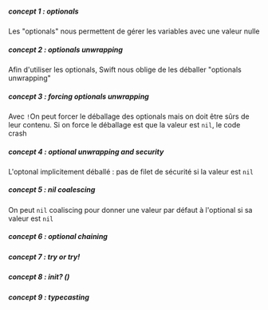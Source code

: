 ##### concept 1 : optionals 
Les "optionals" nous permettent de gérer les variables avec une valeur nulle
##### concept 2 : optionals unwrapping
Afin d'utiliser les optionals, Swift nous oblige de les déballer "optionals unwrapping"
##### concept 3 : forcing optionals unwrapping
Avec `!`On peut forcer le déballage des optionals mais on doit être sûrs de leur contenu. Si on force le déballage est que la valeur est `nil`, le code crash
##### concept 4 : optional unwrapping and security 
L'optonal implicitement déballé : pas de filet de sécurité si la valeur est `nil`
##### concept 5 : nil coalescing
On peut `nil` coaliscing pour donner une valeur par défaut à l'optional si sa valeur est `nil`
##### concept 6 : optional chaining 
##### concept 7 : try or try! 
##### concept 8 : init? ()
##### concept 9 : typecasting 
